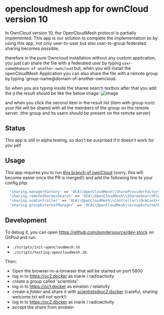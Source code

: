 # opencloudmesh app for ownCloud version 10

In OwnCloud version 10, the OpenCloudMesh protocol is partially implemented. This app is our solution to complete the implementation so by using this app, not only user-to-user
but also user-to-group federated sharing becomes possible.

therefore in the pure Owncloud installation without any custom application, you just can share the file with a federated user by typing `user-name@domain-of-another-owncloud`
but, when you will install the openCloudMesh Application you can also share the file with a remote group by typing `group-name@domain-of-another-owncloud.

So when you are typing inside the sharee search textbox after that you add the `@` the result should be like the below image: 
![image](https://github.com/pondersource/oc-opencloudmesh/assets/123634558/3ea154a3-d2e0-49cb-9366-6c871ebfafcb)

and when you click the second item in the result list (item with group icon) your file will be shared with all the members of the group on the remote server. (the group and its users should be present on the remote server)


## Status
This app is still in alpha testing, so don't be surprised if it doesn't work for you yet!

## Usage
This app requires you to run [this branch of ownCloud](https://github.com/pondersource/core/tree/accept-ocm-to-groups)
(sorry, this will become easier once the PR is merged!) and add the following line to your config.php:
```php
  'sharing.managerFactory' => 'OCA\\OpenCloudMesh\\ShareProviderFactory',
  'sharing.remoteShareesSearch' => 'OCA\\OpenCloudMesh\\ShareeSearchPlugin',
  'sharing.ocmController' => 'OCA\\OpenCloudMesh\\Controller\\OcmController',
  'sharing.groupExternalManager' => 'OCA\\OpenCloudMesh\\GroupExternalManager',


```

## Development
To debug it, you can open https://github.com/pondersource/dev-stock
on GitPod and run:

* `./scripts/init-opencloudmesh.sh`
* `./scripts/testing-opencloudmesh.sh`.

Then:
* Open the browser-in-a-browser that will be started on port 5800
* log in to https://oc2.docker as marie / radioactivity
* create a group called 'scientists'
* log in to https://oc1.docker as einstein / relativity
* create a *folder* and share it with scientists@oc2.docker (careful, sharing welcome.txt will not work!)
* log in to https://oc2.docker as marie / radioactivity
* accept the share from einstein
